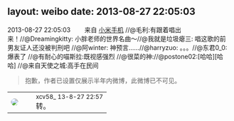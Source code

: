 layout: weibo
date: 2013-08-27 22:05:03
---
<meta name="referrer" content="no-referrer" />

2013-08-27 22:05:03  &nbsp;&nbsp;&nbsp;&nbsp;&nbsp;&nbsp; 来自 <a href="http://app.weibo.com/t/feed/22zMnn" rel="nofollow">小米手机</a>
//@毛利:有跟着唱出来！//@Dreamingkitty: 小胖老师的世界名曲～//@我就是垃圾瘪三: 唱这歌的前男友证人还没被判刑吧 //@阿winter: 神预言……//@harryzuo: 。。。//@东君0_0: 爆表了 //@有耐心的喵斯拉:既视感强烈 //@很菜的神://@postone02:[哈哈][哈哈] //@来自天使之城:高手在民间
>  抱歉，作者已设置仅展示半年内微博，此微博已不可见。 ​​​

<table style="width: 100%;">
  <tr>
    <td style="width: 40px;"><img style="border-radius:50%" src="https://tva3.sinaimg.cn/crop.0.0.1242.1242.50/801f7e9ajw8f3peekcgoqj20yi0yidg9.jpg?KID=imgbed,tva&Expires=1624465749&ssig=OYmMNY7P48"></td>
    <td colspan="2"><small>xcv58_ 13-8-27 22:57</small><br/>转。</td>
  </tr>
</table>
